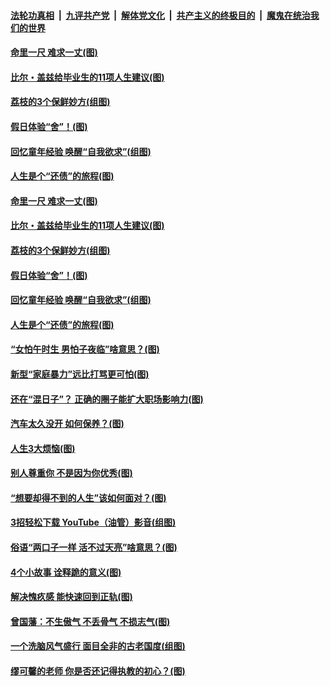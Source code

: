 

####  [法轮功真相](../../../../basic/blob/master/README.md?t=06220131) &nbsp;|&nbsp; [九评共产党](../../../../9ping.md/blob/master/README.md?t=06220131) &nbsp;|&nbsp; [解体党文化](../../../../jtdwh.md/blob/master/README.md?t=06220131)  &nbsp;|&nbsp; [共产主义的终极目的](../../../../gczydzjmd.md/blob/master/README.md?t=06220131) &nbsp;|&nbsp; [魔鬼在统治我们的世界](../../../../mgztzwmdsj.md/blob/master/README.md?t=06220131) 

#### [命里一尺 难求一丈(图)](../pages/p8/936782.md?t=06220131) 

#### [比尔・盖兹给毕业生的11项人生建议(图)](../pages/p8/936231.md?t=06220131) 

#### [荔枝的3个保鲜妙方(组图)](../pages/p8/936950.md?t=06220131) 

#### [假日体验“舍”！(图)](../pages/p8/937183.md?t=06220131) 

#### [回忆童年经验 唤醒“自我欲求”(组图)](../pages/p8/937082.md?t=06220131) 

#### [人生是个“还债”的旅程(图)](../pages/p8/936768.md?t=06220131) 

#### [命里一尺 难求一丈(图)](../pages/p8/936782.md?t=06220131) 

#### [比尔・盖兹给毕业生的11项人生建议(图)](../pages/p8/936231.md?t=06220131) 

#### [荔枝的3个保鲜妙方(组图)](../pages/p8/936950.md?t=06220131) 

#### [假日体验“舍”！(图)](../pages/p8/937183.md?t=06220131) 

#### [回忆童年经验 唤醒“自我欲求”(组图)](../pages/p8/937082.md?t=06220131) 

#### [人生是个“还债”的旅程(图)](../pages/p8/936768.md?t=06220131) 

#### [“女怕午时生 男怕子夜临”啥意思？(图)](../pages/p8/937081.md?t=06220131) 

#### [新型“家庭暴力”远比打骂更可怕(图)](../pages/p8/936230.md?t=06220131) 

#### [还在“混日子”？ 正确的圈子能扩大职场影响力(图)](../pages/p8/937049.md?t=06220131) 

#### [汽车太久没开 如何保养？(图)](../pages/p8/937035.md?t=06220131) 

#### [人生3大烦恼(图)](../pages/p8/936959.md?t=06220131) 

#### [别人尊重你 不是因为你优秀(图)](../pages/p8/936253.md?t=06220131) 

#### [“想要却得不到的人生”该如何面对？(图)](../pages/p8/936933.md?t=06220131) 

#### [3招轻松下载 YouTube（油管）影音(组图)](../pages/p8/936922.md?t=06220131) 

#### [俗语“两口子一样 活不过天亮”啥意思？(图)](../pages/p8/936917.md?t=06220131) 

#### [4个小故事 诠释跪的意义(图)](../pages/p8/936353.md?t=06220131) 

#### [解决愧疚感 能快速回到正轨(图)](../pages/p8/936834.md?t=06220131) 

#### [曾国藩：不生傲气 不丢骨气 不损志气(图)](../pages/p8/936248.md?t=06220131) 

#### [一个洗脑风气盛行 面目全非的古老国度(组图)](../pages/p8/936759.md?t=06220131) 

#### [缪可馨的老师 你是否还记得执教的初心？(图)](../pages/p8/936737.md?t=06220131) 

